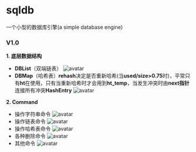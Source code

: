 # sqldb
一个小型的数据库引擎(a simple database engine)

### V1.0
**1.  底层数据结构**
* **DBList**（双端链表）
 ![avatar](http://39.107.83.159/static/update_images/5-03_01.png)
* **DBMap**（哈希表）**rehash**决定是否重新哈希(当**used/size>0.75**时)，平常只有**ht**在使用，只有当重新哈希时才会用到**ht_temp**，当发生冲突时由**next指针**连接所有冲突**HashEntry**
![avatar](http://39.107.83.159/static/update_images/5-03_00.png)


**2. Command**
 * 操作字符串命令
  ![avatar](http://39.107.83.159/static/update_images/sqldb_5_03_02.png)
 * 操作链表命令
  ![avatar](http://39.107.83.159/static/update_images/sqldb_5_03_03.png)
 * 操作哈希表命令
  ![avatar](http://39.107.83.159/static/update_images/sqldb_5_03_04.png)
 * 各种删除命令
  ![avatar](http://39.107.83.159/static/update_images/sqldb_5_03_05.png)
 * 其他命令
 ![avatar](http://39.107.83.159/static/update_images/sqldb_5_03_06.png)

